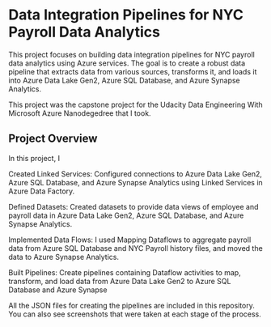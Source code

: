 # Data Integration Pipelines for NYC Payroll Data Analytics
This project focuses on building data integration pipelines for NYC payroll data analytics using Azure services. The goal is to create a robust data pipeline that extracts data from various sources, transforms it, and loads it into Azure Data Lake Gen2, Azure SQL Database, and Azure Synapse Analytics.

This project was the capstone project for the Udacity Data Engineering With Microsoft Azure Nanodegedree that I took.

## Project Overview
In this project, I

Created Linked Services: Configured connections to Azure Data Lake Gen2, Azure SQL Database, and Azure Synapse Analytics using Linked Services in Azure Data Factory.

Defined Datasets: Created datasets to provide data views of employee and payroll data in Azure Data Lake Gen2, Azure SQL Database, and Azure Synapse Analytics.

Implemented Data Flows: I used Mapping Dataflows to aggregate payroll data from Azure SQL Database and NYC Payroll history files, and moved the data to Azure Synapse Analytics.

Built Pipelines: Create pipelines containing Dataflow activities to map, transform, and load data from Azure Data Lake Gen2 to Azure SQL Database and Azure Synapse

All the JSON files for creating the pipelines are included in this repository. You can also see screenshots that were taken at each stage of the process.
